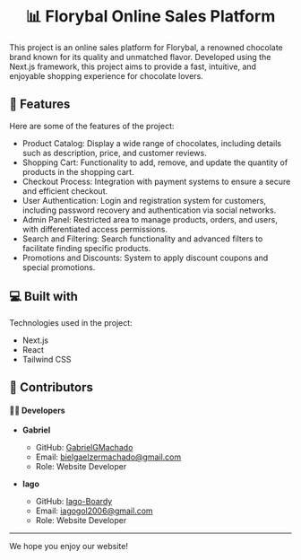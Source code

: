 <h1 align="center">📊 Florybal Online Sales Platform</h1>

<p id="description">This project is an online sales platform for Florybal, a renowned chocolate brand known for its quality and unmatched flavor. Developed using the Next.js framework, this project aims to provide a fast, intuitive, and enjoyable shopping experience for chocolate lovers.</p>

## 🧐 Features

Here are some of the features of the project:

- Product Catalog: Display a wide range of chocolates, including details such as description, price, and customer reviews.
- Shopping Cart: Functionality to add, remove, and update the quantity of products in the shopping cart.
- Checkout Process: Integration with payment systems to ensure a secure and efficient checkout.
- User Authentication: Login and registration system for customers, including password recovery and authentication via social networks.
- Admin Panel: Restricted area to manage products, orders, and users, with differentiated access permissions.
- Search and Filtering: Search functionality and advanced filters to facilitate finding specific products.
- Promotions and Discounts: System to apply discount coupons and special promotions.

## 💻 Built with

Technologies used in the project:

- Next.js
- React
- Tailwind CSS

## 🎉 Contributors

#### 👨‍💻 Developers

- **Gabriel**
  - GitHub: [GabrielGMachado](https://github.com/GabrielGMachado)
  - Email: bielgaelzermachado@gmail.com
  - Role: Website Developer

- **Iago**
  - GitHub: [Iago-Boardy](https://github.com/Iago-Boardy)
  - Email: iagogol2006@gmail.com
  - Role: Website Developer

---

We hope you enjoy our website!
